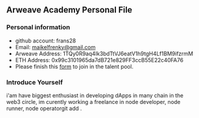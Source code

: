 ## Arweave Academy Personal File

### Personal information

- github account: frans28
- Email: maikelfrenky@gmail.com
- Arweave Address: 1TQy0R9aq4Ik3bdTtVJ6eatV1h9tgH4Lf1BM9ifzrmM
- ETH Address: 0x99c3101965da7dB721e829FF3ccB55E22c40FA76
- Please finish this [form](https://docs.google.com/forms/d/e/1FAIpQLSfWA5fIIcBgmRppm3jNz5vmf9Mai_QMVil-2pO4r7YKn_Zhtw/viewform?usp=sf_link) to join in the talent pool.

### Introduce Yourself
 i'am have biggest enthusiast in developing dApps in many chain in the web3 circle, im curently working a freelance in node developer, node runner, node operatorgit add .
